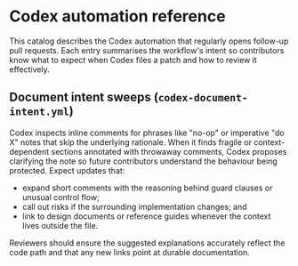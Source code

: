# Codex automation reference

This catalog describes the Codex automation that regularly opens follow-up pull
requests. Each entry summarises the workflow's intent so contributors know what
to expect when Codex files a patch and how to review it effectively.

## Document intent sweeps (`codex-document-intent.yml`)

Codex inspects inline comments for phrases like "no-op" or imperative "do X"
notes that skip the underlying rationale. When it finds fragile or
context-dependent sections annotated with throwaway comments, Codex proposes
clarifying the note so future contributors understand the behaviour being
protected. Expect updates that:

- expand short comments with the reasoning behind guard clauses or unusual
  control flow;
- call out risks if the surrounding implementation changes; and
- link to design documents or reference guides whenever the context lives
  outside the file.

Reviewers should ensure the suggested explanations accurately reflect the code
path and that any new links point at durable documentation.

